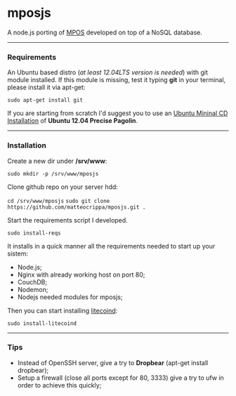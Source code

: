 mposjs
======

A node.js porting of [MPOS](https://github.com/TheSerapher/php-mpos) developed on top of a NoSQL database.

------
### Requirements

An Ubuntu based distro (_at least 12.04LTS version is needed_) with git module installed.
If this module is missing, test it typing **git** in your terminal, please install it via apt-get:

`sudo apt-get install git`

If you are starting from scratch I'd suggest you to use an [Ubuntu Mininal CD Installation](https://help.ubuntu.com/community/Installation/MinimalCD) of **Ubuntu 12.04 Precise Pagolin**.


-----
### Installation

Create a new dir under **/srv/www**:

`sudo mkdir -p /srv/www/mposjs`

Clone github repo on your server hdd:

`cd /srv/www/mposjs`
`sudo git clone https://github.com/matteocrippa/mposjs.git .`

Start the requirements script I developed.

`sudo install-reqs`

It installs in a quick manner all the requirements needed to start up your sistem:

- Node.js;
- Nginx with already working host on port 80;
- CouchDB;
- Nodemon;
- Nodejs needed modules for mposjs;

Then you can start installing [litecoind](https://github.com/litecoin-project/litecoin):

`sudo install-litecoind`

-----
### Tips

- Instead of OpenSSH server, give a try to **Dropbear** (apt-get install dropbear);
- Setup a firewall (close all ports except for 80, 3333) give a try to ufw in order to achieve this quickly;
